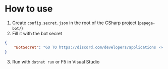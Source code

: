 ﻿# How to use
1. Create `config.secret.json` in the root of the CSharp project (`pepega-bot/`)
2. Fill it with the bot secret
```json
{
    "BotSecret": "GO TO https://discord.com/developers/applications -> Your App -> Bot -> Click to Reveal Token. Paste here"
}
```
3. Run with `dotnet run` or F5 in Visual Studio